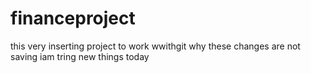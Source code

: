 # financeproject
this very inserting project to work wwithgit 
why these changes are not saving iam tring new things today